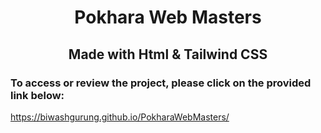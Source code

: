 <h1 align="center"> Pokhara Web Masters </h1>
<h2 align="center">Made with Html & Tailwind CSS</h2>

<p><strong></strong></p>


<h3>To access or review the project, please click on the provided link below:</h3>


https://biwashgurung.github.io/PokharaWebMasters/